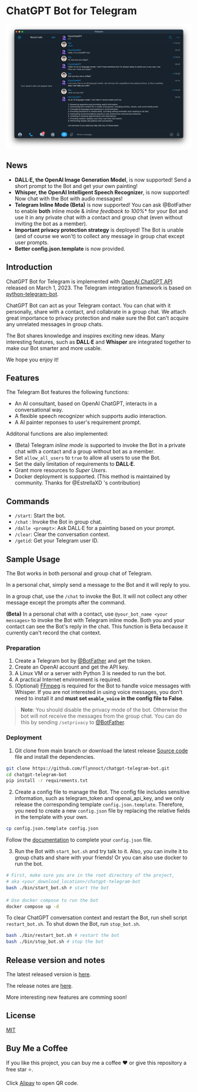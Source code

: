 # ChatGPT Bot for Telegram

![](/docs/dialog.png)

## News

- **DALL·E, the OpenAI Image Generation Model**, is now supported! Send a short prompt to the Bot and get your own painting!
- **Whisper, the OpenAI Intelligent Speech Recognizer**, is now supported! Now chat with the Bot with audio messages!
- **Telegram Inline Mode (Beta)** is now supported! You can ask @BotFather to enable **both** inline mode & *inline feedback to 100%** for your Bot and use it in any private chat with a contact and group chat (even without inviting the bot as a member).
- **Important privacy protection strategy** is deployed! The Bot is unable (and of course we won't) to collect any message in group chat except user prompts.
- **Better config.json.template** is now provided. 

## Introduction

ChatGPT Bot for Telegram is implemented with [OpenAI ChatGPT API](https://platform.openai.com/docs/guides/chat) released on March 1, 2023. The Telegram integration framework is based on [python-telegram-bot](https://python-telegram-bot.org).

ChatGPT Bot can act as your Telegram contact. You can chat with it personally, share with a contact, and collabrate in a group chat. We attach great importance to privacy protection and make sure the Bot can't acquire any unrelated messages in group chats.

The Bot shares knowledge and inspires exciting new ideas. Many interesting features, such as **DALL·E** and **Whisper** are integrated together to make our Bot smarter and more usable.

We hope you enjoy it!

## Features

The Telegram Bot features the following functions:

- An AI consultant, based on OpenAI ChatGPT, interacts in a conversational way.
- A flexible speech recognizer which supports audio interaction.
- A AI painter reponses to user's requirement prompt.

Additonal functions are also implemented:

- (Beta) Telegram _inline mode_ is supported to invoke the Bot in a private chat with a contact and a group without bot as a member.
- Set `allow_all_users` to `true` to allow all users to use the Bot.
- Set the daily limitation of requirements to **DALL·E**.
- Grant more resources to _Super Users_.
- Docker deployment is supported. (This method is maintained by community. Thanks for @EstrellaXD 's contribution)

## Commands

- `/start`: Start the bot.
- `/chat` : Invoke the Bot in group chat.
- `/dalle <prompt>`: Ask DALL·E for a painting based on your prompt.
- `/clear`: Clear the conversation context.
- `/getid`: Get your Telegram user ID.

## Sample Usage

The Bot works in both personal and group chat of Telegram.

In a personal chat, simply send a message to the Bot and it will reply to you.

In a group chat, use the `/chat` to invoke the Bot. It will not collect any other message except the prompts after the command.

**(Beta)** In a personal chat with a contact, use `@your_bot_name <your messages>` to invoke the Bot with Telegram inline mode. Both you and your contact can see the Bot's reply in the chat. This function is Beta because it currently can't record the chat context.

### Preparation

1. Create a Telegram bot by [@BotFather](https://t.me/BotFather) and get the token.
2. Create an OpenAI account and get the API key.
3. A Linux VM or a server with Python 3 is needed to run the bot.
4. A practical Internet environment is required.
5. (Optional) [FFmpeg](https://ffmpeg.org) is required for the Bot to handle voice messages with Whisper. If you are not interested in using voice messages, you don't need to install it and **must set `enable_voice` in the config file to False**.

> **Note**: You should disable the privacy mode of the bot. Otherwise the bot will not receive the messages from the group chat. You can do this by sending `/setprivacy` to [@BotFather](https://t.me/BotFather).

### Deployment

1. Git clone from main branch or download the latest release [Source code](https://github.com/flynnoct/chatgpt-telegram-bot/releases/latest) file and install the dependencies.

```bash
git clone https://github.com/flynnoct/chatgpt-telegram-bot.git
cd chatgpt-telegram-bot
pip install -r requirements.txt
```

2. Create a config file to manage the Bot. The config file includes sensitive information, such as telegram_token and openai_api_key, and we only release the corresponding template `config.json.template`. Therefore, you need to create a new `config.json` file by replacing the relative fields in the template with your own.

```bash
cp config.json.template config.json
```

Follow the [documentation](docs/config_file.md) to complete your `config.json` file.

3. Run the Bot with `start_bot.sh` and try talk to it. Also, you can invite it to group chats and share with your friends! Or you can also use docker to run the bot.

```bash
# First, make sure you are in the root directory of the project,
# aka <your_download_location>/chatgpt-telegram-bot
bash ./bin/start_bot.sh # start the bot

# Use docker compose to run the bot
docker compose up -d
```

To clear ChatGPT conversation context and restart the Bot, run shell script `restart_bot.sh`. To shut down the Bot, run `stop_bot.sh`.

```bash
bash ./bin/restart_bot.sh # restart the bot
bash ./bin/stop_bot.sh # stop the bot
```

## Release version and notes

The latest released version is [here](https://github.com/flynnoct/chatgpt-telegram-bot/releases/latest).

The release notes are [here](/docs/release_notes.md).

More interesting new features are comming soon!

## License

[MIT](LICENSE.md)

## Buy Me a Coffee

If you like this project, you can buy me a coffee ❤️ or give this repository a free star ⭐️.

Click [Alipay](docs/donate_code/alipay.jpg) to open QR code.
